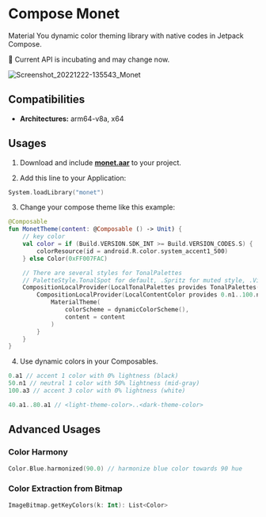 # Compose Monet
Material You dynamic color theming library with native codes in Jetpack Compose.

🚧 Current API is incubating and may change now.

![Screenshot_20221222-135543_Monet](https://user-images.githubusercontent.com/76829190/209067291-5e91eb87-ce53-4964-9eb5-9856bed83a28.png)

## Compatibilities

- **Architectures:** arm64-v8a, x64

## Usages

1. Download and include [**monet.aar**](https://github.com/Kyant0/ComposeMonet/blob/main/monet.aar) to your project.

2. Add this line to your Application:
```kotlin
System.loadLibrary("monet")
```

3. Change your compose theme like this example:
```kotlin
@Composable
fun MonetTheme(content: @Composable () -> Unit) {
    // key color
    val color = if (Build.VERSION.SDK_INT >= Build.VERSION_CODES.S) {
        colorResource(id = android.R.color.system_accent1_500)
    } else Color(0xFF007FAC)

    // There are several styles for TonalPalettes
    // PaletteStyle.TonalSpot for default, .Spritz for muted style, .Vibrant for vibrant style,...
    CompositionLocalProvider(LocalTonalPalettes provides TonalPalettes(keyColor = color, style = PaletteStyle.TonalSpot)) {
        CompositionLocalProvider(LocalContentColor provides 0.n1..100.n1) {
            MaterialTheme(
                colorScheme = dynamicColorScheme(),
                content = content
            )
        }
    }
}
```

4. Use dynamic colors in your Composables.
```kotlin
0.a1 // accent 1 color with 0% lightness (black)
50.n1 // neutral 1 color with 50% lightness (mid-gray)
100.a3 // accent 3 color with 0% lightness (white)

40.a1..80.a1 // <light-theme-color>..<dark-theme-color>
```

## Advanced Usages

### Color Harmony
```kotlin
Color.Blue.harmonized(90.0) // harmonize blue color towards 90 hue
```
### Color Extraction from Bitmap
```kotlin
ImageBitmap.getKeyColors(k: Int): List<Color>
```
